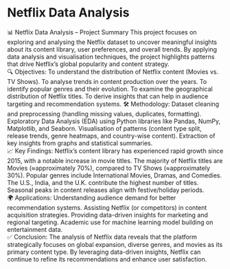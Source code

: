 # Netflix Data Analysis
 📊 Netflix Data Analysis – Project Summary  This project focuses on exploring and analysing the Netflix dataset to uncover meaningful insights about its content library, user preferences, and overall trends. By applying data analysis and visualisation techniques, the project highlights patterns that drive Netflix’s global popularity and content strategy.  
 🔍 Objectives:  To understand the distribution of Netflix content (Movies vs. TV Shows).  To analyse trends in content production over the years.  To identify popular genres and their evolution.  To examine the geographical distribution of Netflix titles.  To derive insights that can help in audience targeting and recommendation systems.  🛠️ Methodology:  Dataset cleaning and preprocessing (handling missing values, duplicates, formatting).  Exploratory Data Analysis (EDA) using Python libraries like Pandas, NumPy, Matplotlib, and Seaborn.  Visualisation of patterns (content type split, release trends, genre heatmaps, and country-wise content).  Extraction of key insights from graphs and statistical summaries.  
 📈 Key Findings:  Netflix’s content library has experienced rapid growth since 2015, with a notable increase in movie titles.  The majority of Netflix titles are Movies (≈approximately 70%), compared to TV Shows (≈approximately 30%).  Popular genres include International Movies, Dramas, and Comedies.  The U.S., India, and the U.K. contribute the highest number of titles.  Seasonal peaks in content releases align with festive/holiday periods.  
 🌍 Applications:  Understanding audience demand for better recommendation systems.  Assisting Netflix (or competitors) in content acquisition strategies.  Providing data-driven insights for marketing and regional targeting.  Academic use for machine learning model building on entertainment data.  
 ✅ Conclusion:  The analysis of Netflix data reveals that the platform strategically focuses on global expansion, diverse genres, and movies as its primary content type. By leveraging data-driven insights, Netflix can continue to refine its recommendations and enhance user satisfaction.
